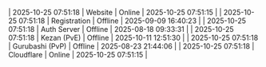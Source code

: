 | 2025-10-25 07:51:18 | Website | Online | 2025-10-25 07:51:15 |
| 2025-10-25 07:51:18 | Registration | Offline | 2025-09-09 16:40:23 |
| 2025-10-25 07:51:18 | Auth Server | Offline | 2025-08-18 09:33:31 |
| 2025-10-25 07:51:18 | Kezan (PvE) | Offline | 2025-10-11 12:51:30 |
| 2025-10-25 07:51:18 | Gurubashi (PvP) | Offline | 2025-08-23 21:44:06 |
| 2025-10-25 07:51:18 | Cloudflare | Online | 2025-10-25 07:51:15 |
